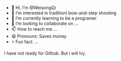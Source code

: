 - 👋 Hi, I’m @WeisongQi
- 👀 I’m interested in traditionl bow-and-step shooting
- 🌱 I’m currently learning to be a programer
- 💞️ I’m looking to collaborate on ...
- 📫 How to reach me ...
- 😄 Pronouns: Saves money
- ⚡ Fun fact: ...

<!---
WeisongQi/WeisongQi is a ✨ special ✨ repository because its `README.md` (this file) appears on your GitHub profile.
You can click the Preview link to take a look at your changes.
--->
I have not ready for Github. But i will try.
